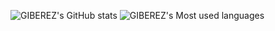 
![GIBEREZ's GitHub stats](https://github-readme-stats-gules-omega.vercel.app/api?username=GIBEREZ&show_icons=true&theme=jolly&count_private=true&show_icons=true&locale=cn)
![GIBEREZ's Most used languages](https://github-readme-stats.vercel.app/api/top-langs/?username=GIBEREZ&layout=compact&hide_border=true&langs_count=10&theme=joll&locale=cny)
